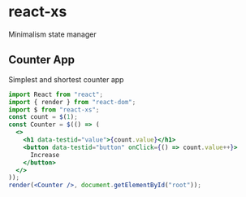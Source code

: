 # react-xs

Minimalism state manager

## Counter App
Simplest and shortest counter app
```jsx harmony
import React from "react";
import { render } from "react-dom";
import $ from "react-xs";
const count = $(1);
const Counter = $(() => (
  <>
    <h1 data-testid="value">{count.value}</h1>
    <button data-testid="button" onClick={() => count.value++}>
      Increase
    </button>
  </>
));
render(<Counter />, document.getElementById("root"));
```

```jsx harmony

```
